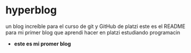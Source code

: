 # hyperblog
un blog increíble para el curso de git y GitHub de platzi
este es el README para mi primer blog que aprendi hacer en platzi estudiando programacin 
- **este es mi promer blog**